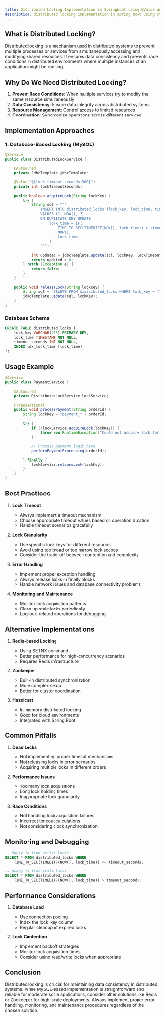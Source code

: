 ```yaml
---
title: Distributed Locking Implementation in Springboot using @Value and Mysql
description: distributed locking implementation in spring boot using @Value and Mysql
---
```


## What is Distributed Locking?

Distributed locking is a mechanism used in distributed systems to prevent multiple processes or services from simultaneously accessing and modifying shared resources. It ensures data consistency and prevents race conditions in distributed environments where multiple instances of an application might be running.

## Why Do We Need Distributed Locking?

1. **Prevent Race Conditions**: When multiple services try to modify the same resource simultaneously
2. **Data Consistency**: Ensure data integrity across distributed systems
3. **Resource Management**: Control access to limited resources
4. **Coordination**: Synchronize operations across different services

## Implementation Approaches

### 1. Database-Based Locking (MySQL)
```java
@Service
public class DistributedLockService {
    
    @Autowired
    private JdbcTemplate jdbcTemplate;
    
    @Value("${lock.timeout.seconds:300}")
    private int lockTimeoutSeconds;
    
    public boolean acquireLock(String lockKey) {
        try {
            String sql = """
                INSERT INTO distributed_locks (lock_key, lock_time, timeout_seconds)
                VALUES (?, NOW(), ?)
                ON DUPLICATE KEY UPDATE
                    lock_time = IF(
                        TIME_TO_SEC(TIMEDIFF(NOW(), lock_time)) > timeout_seconds,
                        NOW(),
                        lock_time
                    )
                """;
            
            int updated = jdbcTemplate.update(sql, lockKey, lockTimeoutSeconds);
            return updated > 0;
        } catch (Exception e) {
            return false;
        }
    }
    
    public void releaseLock(String lockKey) {
        String sql = "DELETE FROM distributed_locks WHERE lock_key = ?";
        jdbcTemplate.update(sql, lockKey);
    }
}
```

### Database Schema
```sql
CREATE TABLE distributed_locks (
    lock_key VARCHAR(255) PRIMARY KEY,
    lock_time TIMESTAMP NOT NULL,
    timeout_seconds INT NOT NULL,
    INDEX idx_lock_time (lock_time)
);
```

## Usage Example

```java
@Service
public class PaymentService {
    
    @Autowired
    private DistributedLockService lockService;
    
    @Transactional
    public void processPayment(String orderId) {
        String lockKey = "payment_" + orderId;
        
        try {
            if (!lockService.acquireLock(lockKey)) {
                throw new RuntimeException("Could not acquire lock for order: " + orderId);
            }
            
            // Process payment logic here
            performPaymentProcessing(orderId);
            
        } finally {
            lockService.releaseLock(lockKey);
        }
    }
}
```

## Best Practices

1. **Lock Timeout**
   - Always implement a timeout mechanism
   - Choose appropriate timeout values based on operation duration
   - Handle timeout scenarios gracefully

2. **Lock Granularity**
   - Use specific lock keys for different resources
   - Avoid using too broad or too narrow lock scopes
   - Consider the trade-off between contention and complexity

3. **Error Handling**
   - Implement proper exception handling
   - Always release locks in finally blocks
   - Handle network issues and database connectivity problems

4. **Monitoring and Maintenance**
   - Monitor lock acquisition patterns
   - Clean up stale locks periodically
   - Log lock-related operations for debugging

## Alternative Implementations

1. **Redis-based Locking**
   - Using SETNX command
   - Better performance for high-concurrency scenarios
   - Requires Redis infrastructure

2. **Zookeeper**
   - Built-in distributed synchronization
   - More complex setup
   - Better for cluster coordination

3. **Hazelcast**
   - In-memory distributed locking
   - Good for cloud environments
   - Integrated with Spring Boot

## Common Pitfalls

1. **Dead Locks**
   - Not implementing proper timeout mechanisms
   - Not releasing locks in error scenarios
   - Acquiring multiple locks in different orders

2. **Performance Issues**
   - Too many lock acquisitions
   - Long lock holding times
   - Inappropriate lock granularity

3. **Race Conditions**
   - Not handling lock acquisition failures
   - Incorrect timeout calculations
   - Not considering clock synchronization

## Monitoring and Debugging

```sql
-- Query to find active locks
SELECT * FROM distributed_locks WHERE 
    TIME_TO_SEC(TIMEDIFF(NOW(), lock_time)) <= timeout_seconds;

-- Query to find stale locks
SELECT * FROM distributed_locks WHERE 
    TIME_TO_SEC(TIMEDIFF(NOW(), lock_time)) > timeout_seconds;
```

## Performance Considerations

1. **Database Load**
   - Use connection pooling
   - Index the lock_key column
   - Regular cleanup of expired locks

2. **Lock Contention**
   - Implement backoff strategies
   - Monitor lock acquisition times
   - Consider using read/write locks when appropriate

## Conclusion

Distributed locking is crucial for maintaining data consistency in distributed systems. While MySQL-based implementation is straightforward and reliable for moderate scale applications, consider other solutions like Redis or Zookeeper for high-scale deployments. Always implement proper error handling, monitoring, and maintenance procedures regardless of the chosen solution.
